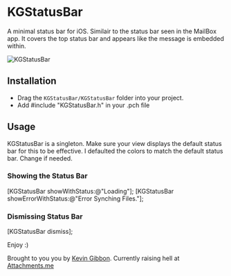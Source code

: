 # KGStatusBar

A minimal status bar for iOS. Similair to the status bar seen in the MailBox app. It covers the top status bar and appears like the message is embedded within.

![KGStatusBar](http://s10.postimage.org/doeo90sux/KGStatus_Bar.png)

## Installation

* Drag the `KGStatusBar/KGStatusBar` folder into your project.
* Add #include "KGStatusBar.h" in your .pch file

## Usage

KGStatusBar is a singleton. Make sure your view displays the default status bar for this to be effective. I defaulted the colors to match the default status bar. Change if needed.

### Showing the Status Bar

[KGStatusBar showWithStatus:@"Loading"];
[KGStatusBar showErrorWithStatus:@"Error Synching Files."];

### Dismissing Status Bar

[KGStatusBar dismiss];


Enjoy :)


Brought to you you by [Kevin Gibbon](https://twitter.com/kevingibbon). Currently raising hell at [Attachments.me](https://attachments.me)
